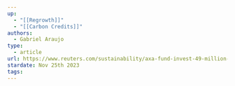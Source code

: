 ```yaml
---
up:
  - "[[Regrowth]]"
  - "[[Carbon Credits]]"
authors:
  - Gabriel Araujo
type:
  - article
url: https://www.reuters.com/sustainability/axa-fund-invest-49-million-brazil-reforestation-projects-2023-07-18/
stardate: Nov 25th 2023
tags:
---
```

